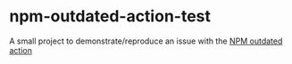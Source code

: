 # npm-outdated-action-test

A small project to demonstrate/reproduce an issue with the [NPM outdated action](https://github.com/gh640/npm-outdated-action)
